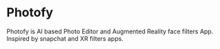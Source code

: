 # Photofy
Photofy is AI based Photo Editor and Augmented Reality face filters App. Inspired by snapchat and XR filters apps.
